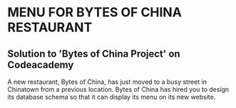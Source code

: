 # MENU FOR BYTES OF CHINA RESTAURANT
## Solution to 'Bytes of China Project' on Codeacademy
A new restaurant, Bytes of China, has just moved to a busy street in Chinatown from a previous location. Bytes of China has hired you to design its database schema so that it can display its menu on its new website.
